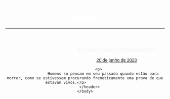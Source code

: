 <html>
    <head>
        <title>Exemplo de CSS Externo</title>
        <link rel="stylesheet" href="https://www.w3schools.com/html/styles.css">
    <body>
        <style>
            h3 {
                text-align: center;
                color: whitesmoke;
            }
            p {
                color: white;
            }
            titlee{
                font-style: italic;
                font-family: 'Franklin Gothic Medium', 'Arial Narrow', Arial, sans-serif;
                color: rgb(255, 255, 255); 
                margin-left: 200;
            }
            mg {
                margin-left: 200px;
            }
            body {
                font-family: 'Trebuchet MS', 'Lucida Sans Unicode', 'Lucida Grande', 'Lucida Sans', Arial, sans-serif;
                background-size: 500px;
                background-image: url(img/images.jfif);
                background-position-x: center;
                background-position-y: center;
            }
        </style>
    </head>
            <header>
                <h1><titlee>See you space cowboy...</titlee></h1>
                <hr>
            </header>                 
        <header>                        
            <h3><mg>Are you living in the real world?</h3>                     
                <time datetime="2023-06-20 19:00">
                    <mg><u>20 de junho de 2023</u>
                </time>                        
               
                <p>
                    Homens só pensam em seu passado quando estão para morrer, como se estivessem procurando freneticamente uma prova de que estavam vivos.</p>                 
        </header>
    </body>
</html>

